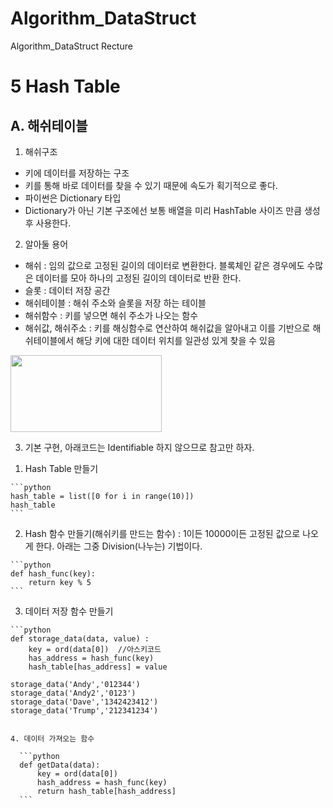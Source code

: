 # Algorithm_DataStruct
Algorithm_DataStruct Recture

5 Hash Table
===========

## A. 해쉬테이블

1) 해쉬구조

* 키에 데이터를 저장하는 구조
* 키를 통해 바로 데이터를 찾을 수 있기 때문에 속도가 획기적으로 좋다.
* 파이썬은 Dictionary 타입
* Dictionary가 아닌 기본 구조에선 보통 배열을 미리 HashTable 사이즈 만큼 생성 후 사용한다.

2) 알아둘 용어

* 해쉬 : 임의 값으로 고정된 길이의 데이터로 변환한다. 블록체인 같은 경우에도 수많은 데이터를 모아 하나의 고정된 길이의 데이터로 반환 한다.
* 슬롯 : 데이터 저장 공간
* 해쉬테이블 : 해쉬 주소와 슬롯을 저장 하는 테이블
* 해쉬함수 : 키를 넣으면 해쉬 주소가 나오는 함수
* 해쉬값, 해쉬주소 : 키를 해싱함수로 연산하여 해쉬값을 알아내고 이를 기반으로 해쉬테이블에서 해당 키에 대한 데이터 위치를 일관성 있게 찾을 수 있음

<img src = "https://github.com/HwangWoonChun/SWIFTUIRecture/blob/master/image/rect_07_468_247.png" width = 242 height = 123>

3) 기본 구현, 아래코드는 Identifiable 하지 않으므로 참고만 하자.

  1. Hash Table 만들기

    ```python
    hash_table = list([0 for i in range(10)])
    hash_table
    ```

  2. Hash 함수 만들기(해쉬키를 만드는 함수) : 1이든 10000이든 고정된 값으로 나오게 한다. 아래는 그중 Division(나누는) 기법이다.

    ```python
    def hash_func(key):
        return key % 5
    ```

  3. 데이터 저장 함수 만들기

    ```python
    def storage_data(data, value) :
        key = ord(data[0])  //아스키코드
        has_address = hash_func(key)
        hash_table[has_address] = value

    storage_data('Andy','012344')
    storage_data('Andy2','0123')
    storage_data('Dave','1342423412')
    storage_data('Trump','212341234')
  ```

  4. 데이터 가져오는 함수

    ```python
    def getData(data):
        key = ord(data[0])
        hash_address = hash_func(key)
        return hash_table[hash_address]
    ```
